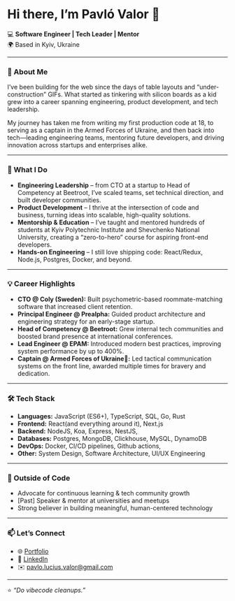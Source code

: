 # Hi there, I’m Pavló Valor 👋  

💻 **Software Engineer | Tech Leader | Mentor**  
🌍 Based in Kyiv, Ukraine  

---

### 🚀 About Me  

I’ve been building for the web since the days of table layouts and “under-construction” GIFs. What started as tinkering with silicon boards as a kid grew into a career spanning engineering, product development, and tech leadership.  

My journey has taken me from writing my first production code at 18, to serving as a captain in the Armed Forces of Ukraine, and then back into tech—leading engineering teams, mentoring future developers, and driving innovation across startups and enterprises alike.  

---

### 🔧 What I Do  

- **Engineering Leadership** – from CTO at a startup to Head of Competency at Beetroot, I’ve scaled teams, set technical direction, and built developer communities.  
- **Product Development** – I thrive at the intersection of code and business, turning ideas into scalable, high-quality solutions.  
- **Mentorship & Education** – I’ve taught and mentored hundreds of students at Kyiv Polytechnic Institute and Shevchenko National University, creating a “zero-to-hero” course for aspiring front-end developers.  
- **Hands-on Engineering** – I still love shipping code: React/Redux, Node.js, Postgres, Docker, and beyond.  

---

### 💡 Career Highlights  

- **CTO @ Coly (Sweden):** Built psychometric-based roommate-matching software that increased client retention.  
- **Principal Engineer @ Prealpha:** Guided product architecture and engineering strategy for an early-stage startup.  
- **Head of Competency @ Beetroot:** Grew internal tech communities and boosted brand presence at international conferences.  
- **Lead Engineer @ EPAM:** Introduced modern best practices, improving system performance by up to 400%.  
- **Captain @ Armed Forces of Ukraine🫡:** Led tactical communication systems on the front line, awarded multiple times for bravery and dedication.  

---

### 🛠️ Tech Stack  

- **Languages:** JavaScript (ES6+), TypeScript, SQL, Go, Rust  
- **Frontend:** React(and everything around it), Next.js
- **Backend:** NodeJS, Koa, Express, NestJS,
- **Databases:** Postgres, MongoDB, Clickhouse, MySQL, DynamoDB
- **DevOps:** Docker, CI/CD pipelines, Github actions,
- **Other:** System Design, Software Architecture, UI/UX Engineering  

---

### 🌱 Outside of Code  

- Advocate for continuous learning & tech community growth  
- [Past] Speaker & mentor at universities and meetups  
- Strong believer in building meaningful, human-centered technology  

---

### 📫 Let’s Connect  

- 🌐 [Portfolio](https://pavlo-valor.vercel.app/)  
- 💼 [LinkedIn](https://www.linkedin.com/in/pavlovalor)  
- ✉️ pavlo.lucius.valor@gmail.com  

---

⭐️ _“Do vibecode cleanups.”_  


<!--
**pavlovalor/pavlovalor** is a ✨ _special_ ✨ repository because its `README.md` (this file) appears on your GitHub profile.

Here are some ideas to get you started:

- 🔭 I’m currently working on ...
- 🌱 I’m currently learning ...
- 👯 I’m looking to collaborate on ...
- 🤔 I’m looking for help with ...
- 💬 Ask me about ...
- 📫 How to reach me: ...
- 😄 Pronouns: ...
- ⚡ Fun fact: ...
-->
